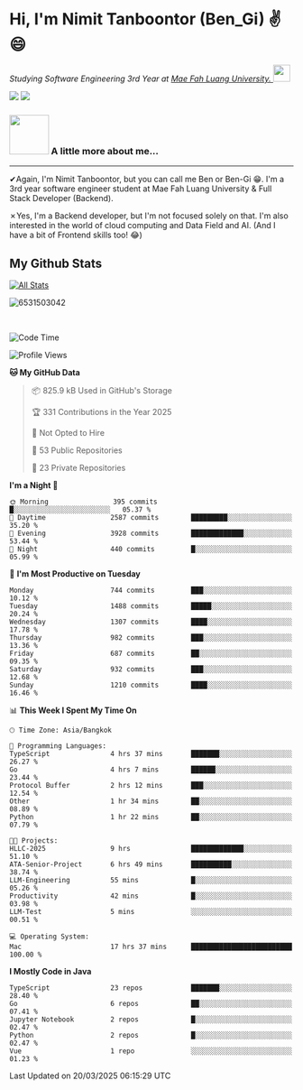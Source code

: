 # Hi, I'm Nimit Tanboontor (Ben_Gi) ✌😄
<p><em>Studying Software Engineering 3rd Year at <a href="https://en.mfu.ac.th/home.html"> Mae Fah Luang University.
</a><img src="https://media.giphy.com/media/WUlplcMpOCEmTGBtBW/giphy.gif" width="30"> </em></p>


[![](https://img.shields.io/badge/linkedin-%230077B5.svg?style=for-the-badge&logo=linkedin)]([https://www.linkedin.com/in/thanaphoom-babparn/](https://www.linkedin.com/in/nimit-tanbooutor-798139246/))
[![](https://img.shields.io/badge/Medium-12100E?style=for-the-badge&logo=medium&logoColor=white)](https://medium.com/@nimittanbooutor)

### <img src="https://media.giphy.com/media/VgCDAzcKvsR6OM0uWg/giphy.gif" width="70"> A little more about me...  

<hr> <!-- Horizontal line -->

&#10004;Again, I'm Nimit Tanboontor, but you can call me Ben or Ben-Gi 😁. I'm a 3rd year software engineer student at Mae Fah Luang University & Full Stack Developer (Backend).

&#10007;Yes, I'm a Backend developer, but I'm not focused solely on that. I'm also interested in the world of cloud computing and Data Field and AI. (And I have a bit of Frontend skills too! 😂)


## My Github Stats

[![All Stats](https://github-readme-stats.vercel.app/api?username=6531503042&show_icons=true&theme=algolia)](https://github.com/6531503042)

<p><img align="center" src="https://github-readme-streak-stats.herokuapp.com/?user=6531503042&" alt="6531503042" /></p>

<br />


<!--START_SECTION:waka-->
![Code Time](http://img.shields.io/badge/Code%20Time-380%20hrs%2059%20mins-blue)

![Profile Views](http://img.shields.io/badge/Profile%20Views-11-blue)

**🐱 My GitHub Data** 

> 📦 825.9 kB Used in GitHub's Storage 
 > 
> 🏆 331 Contributions in the Year 2025
 > 
> 🚫 Not Opted to Hire
 > 
> 📜 53 Public Repositories 
 > 
> 🔑 23 Private Repositories 
 > 
**I'm a Night 🦉** 

```text
🌞 Morning                395 commits         █░░░░░░░░░░░░░░░░░░░░░░░░   05.37 % 
🌆 Daytime                2587 commits        █████████░░░░░░░░░░░░░░░░   35.20 % 
🌃 Evening                3928 commits        █████████████░░░░░░░░░░░░   53.44 % 
🌙 Night                  440 commits         █░░░░░░░░░░░░░░░░░░░░░░░░   05.99 % 
```
📅 **I'm Most Productive on Tuesday** 

```text
Monday                   744 commits         ███░░░░░░░░░░░░░░░░░░░░░░   10.12 % 
Tuesday                  1488 commits        █████░░░░░░░░░░░░░░░░░░░░   20.24 % 
Wednesday                1307 commits        ████░░░░░░░░░░░░░░░░░░░░░   17.78 % 
Thursday                 982 commits         ███░░░░░░░░░░░░░░░░░░░░░░   13.36 % 
Friday                   687 commits         ██░░░░░░░░░░░░░░░░░░░░░░░   09.35 % 
Saturday                 932 commits         ███░░░░░░░░░░░░░░░░░░░░░░   12.68 % 
Sunday                   1210 commits        ████░░░░░░░░░░░░░░░░░░░░░   16.46 % 
```


📊 **This Week I Spent My Time On** 

```text
🕑︎ Time Zone: Asia/Bangkok

💬 Programming Languages: 
TypeScript               4 hrs 37 mins       ███████░░░░░░░░░░░░░░░░░░   26.27 % 
Go                       4 hrs 7 mins        ██████░░░░░░░░░░░░░░░░░░░   23.44 % 
Protocol Buffer          2 hrs 12 mins       ███░░░░░░░░░░░░░░░░░░░░░░   12.54 % 
Other                    1 hr 34 mins        ██░░░░░░░░░░░░░░░░░░░░░░░   08.89 % 
Python                   1 hr 22 mins        ██░░░░░░░░░░░░░░░░░░░░░░░   07.79 % 

🐱‍💻 Projects: 
HLLC-2025                9 hrs               █████████████░░░░░░░░░░░░   51.10 % 
ATA-Senior-Project       6 hrs 49 mins       ██████████░░░░░░░░░░░░░░░   38.74 % 
LLM-Engineering          55 mins             █░░░░░░░░░░░░░░░░░░░░░░░░   05.26 % 
Productivity             42 mins             █░░░░░░░░░░░░░░░░░░░░░░░░   03.98 % 
LLM-Test                 5 mins              ░░░░░░░░░░░░░░░░░░░░░░░░░   00.51 % 

💻 Operating System: 
Mac                      17 hrs 37 mins      █████████████████████████   100.00 % 
```

**I Mostly Code in Java** 

```text
TypeScript               23 repos            ███████░░░░░░░░░░░░░░░░░░   28.40 % 
Go                       6 repos             ██░░░░░░░░░░░░░░░░░░░░░░░   07.41 % 
Jupyter Notebook         2 repos             █░░░░░░░░░░░░░░░░░░░░░░░░   02.47 % 
Python                   2 repos             █░░░░░░░░░░░░░░░░░░░░░░░░   02.47 % 
Vue                      1 repo              ░░░░░░░░░░░░░░░░░░░░░░░░░   01.23 % 
```




 Last Updated on 20/03/2025 06:15:29 UTC
<!--END_SECTION:waka-->
